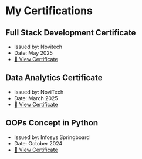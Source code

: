 # My Certifications

## Full Stack Development Certificate
- Issued by: Novitech
- Date: May 2025
- [🔗 View Certificate](Full_Stack_Web_Development_Certificate.pdf)

## Data Analytics Certificate
- Issued by: NoviTech
- Date: March 2025
- [🔗 View Certificate](Data_Analytics_Certificate.pdf)

## OOPs Concept in Python
- Issued by: Infosys Springboard
- Date: October 2024
- [🔗 View Certificate](OOPS_in_Python_Certificate.pdf)
